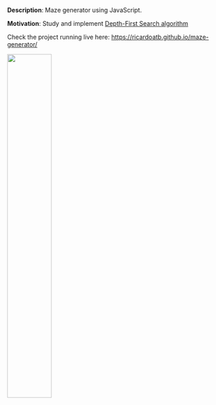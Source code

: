 **Description**: Maze generator using JavaScript.

**Motivation**: Study and implement [Depth-First Search algorithm](https://en.wikipedia.org/wiki/Depth-first_search)

Check the project running live here: https://ricardoatb.github.io/maze-generator/

<img src="https://github.com/RicardoATB/maze-generator/blob/master/output/output.gif" width="45%" height="45%" />
